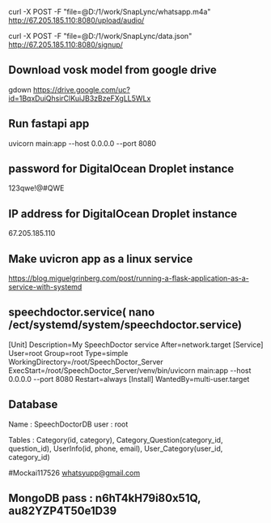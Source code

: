 curl -X POST -F "file=@D:/1/work/SnapLync/whatsapp.m4a" http://67.205.185.110:8080/upload/audio/ 

curl -X POST -F "file=@D:/1/work/SnapLync/data.json" http://67.205.185.110:8080/signup/ 

## Download vosk model from google drive
gdown https://drive.google.com/uc?id=1BqxDuiQhsirClKuiJB3zBzeFXgLL5WLx 


## Run fastapi app
uvicorn main:app --host 0.0.0.0 --port 8080


## password for DigitalOcean Droplet instance
123qwe!@#QWE


## IP address for DigitalOcean Droplet instance
67.205.185.110

## Make uvicron app as a linux service
https://blog.miguelgrinberg.com/post/running-a-flask-application-as-a-service-with-systemd


## speechdoctor.service( nano /ect/systemd/system/speechdoctor.service)
[Unit]
Description=My SpeechDoctor service                                                                                                                                                             After=network.target                                                                                                                                                                                           [Service]                                                                                                                     User=root                                                                                                                                                     Group=root                                                                                                                  Type=simple                                                                                                                                                               WorkingDirectory=/root/SpeechDoctor_Server                                                                                                                                                      ExecStart=/root/SpeechDoctor_Server/venv/bin/uvicorn main:app --host 0.0.0.0 --port 8080                                                                                                       Restart=always                                                                                                             [Install]                                                                                                                                                                     WantedBy=multi-user.target  

## Database

Name : SpeechDoctorDB
user : root

Tables : Category(id, category), Category_Question(category_id, question_id), UserInfo(id, phone, email), User_Category(user_id, category_id)


#Mockai117526
whatsyupp@gmail.com


## MongoDB pass : n6hT4kH79i80x51Q, au82YZP4T50e1D39